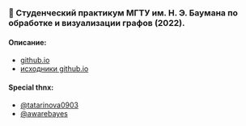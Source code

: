 ### :fax: Студенческий практикум МГТУ им. Н. Э. Баумана по обработке и визуализации графов (2022).

#### Описание:
- [github.io](https://alexbmstu.github.io/2022/)
- [исходники github.io](https://github.com/alexbmstu/2022)

#### Special thnx:
- [@tatarinova0903](https://github.com/tatarinova0903)
- [@awarebayes](https://github.com/awarebayes)
